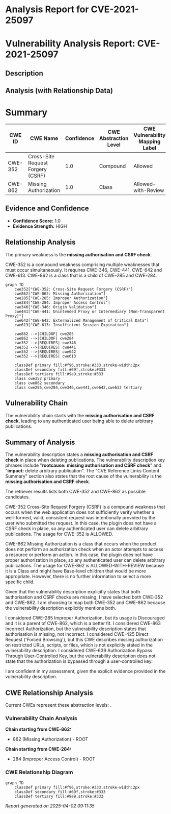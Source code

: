 # Analysis Report for CVE-2021-25097

# Vulnerability Analysis Report: CVE-2021-25097

## Description



## Analysis (with Relationship Data)

# Summary
| CWE ID | CWE Name | Confidence | CWE Abstraction Level | CWE Vulnerability Mapping Label | CWE-Vulnerability Mapping Notes |
|---|---|---|---|---|---|
| CWE-352 | Cross-Site Request Forgery (CSRF) | 1.0 | Compound | Allowed | Primary CWE |
| CWE-862 | Missing Authorization | 1.0 | Class | Allowed-with-Review | Secondary Candidate |

## Evidence and Confidence

*   **Confidence Score:** 1.0
*   **Evidence Strength:** HIGH

## Relationship Analysis
The primary weakness is the **missing authorisation and CSRF check**.

CWE-352 is a compound weakness comprising multiple weaknesses that must occur simultaneously. It requires CWE-346, CWE-441, CWE-642 and CWE-613.
CWE-862 is a class that is a child of CWE-285 and CWE-284.

```mermaid
graph TD
    cwe352["CWE-352: Cross-Site Request Forgery (CSRF)"]
    cwe862["CWE-862: Missing Authorization"]
    cwe285["CWE-285: Improper Authorization"]
    cwe284["CWE-284: Improper Access Control"]
    cwe346["CWE-346: Origin Validation"]
    cwe441["CWE-441: Unintended Proxy or Intermediary (Non-Transparent Proxy)"]
    cwe642["CWE-642: Externalized Management of Critical Data"]
    cwe613["CWE-613: Insufficient Session Expiration"]
    
    cwe862 -->|CHILDOF| cwe285
    cwe862 -->|CHILDOF| cwe284
    cwe352 -->|REQUIRES| cwe346
    cwe352 -->|REQUIRES| cwe441
    cwe352 -->|REQUIRES| cwe642
    cwe352 -->|REQUIRES| cwe613
    
    classDef primary fill:#f96,stroke:#333,stroke-width:2px
    classDef secondary fill:#69f,stroke:#333
    classDef tertiary fill:#9e9,stroke:#333
    class cwe352 primary
    class cwe862 secondary
    class cwe285,cwe284,cwe346,cwe441,cwe642,cwe613 tertiary
```

## Vulnerability Chain
The vulnerability chain starts with the **missing authorisation and CSRF check**, leading to any authenticated user being able to delete arbitrary publications.

## Summary of Analysis
The vulnerability description states a **missing authorisation and CSRF check** in place when deleting publications.
The vulnerability description key phrases include "**rootcause:** **missing authorisation and CSRF check**" and "**impact:** delete arbitrary publication". The "CVE Reference Links Content Summary" section also states that the root cause of the vulnerability is the **missing authorisation and CSRF check**.

The retriever results lists both CWE-352 and CWE-862 as possible candidates.

CWE-352 Cross-Site Request Forgery (CSRF) is a compound weakness that occurs when the web application does not sufficiently verify whether a well-formed, valid, consistent request was intentionally provided by the user who submitted the request. In this case, the plugin does not have a CSRF check in place, so any authenticated user can delete arbitrary publications. The usage for CWE-352 is ALLOWED.

CWE-862 Missing Authorization is a class that occurs when the product does not perform an authorization check when an actor attempts to access a resource or perform an action. In this case, the plugin does not have proper authorization in place, so any authenticated user can delete arbitrary publications. The usage for CWE-862 is ALLOWED-WITH-REVIEW because it is a Class and might have Base-level children that would be more appropriate. However, there is no further information to select a more specific child.

Given that the vulnerability description explicitly states that both authorisation and CSRF checks are missing, I have selected both CWE-352 and CWE-862. I am choosing to map both CWE-352 and CWE-862 because the vulnerability description explicitly mentions both.

I considered CWE-285 Improper Authorization, but its usage is Discouraged and it is a parent of CWE-862, which is a better fit.
I considered CWE-863 Incorrect Authorization, but the vulnerability description states that authorisation is missing, not incorrect.
I considered CWE-425 Direct Request ('Forced Browsing'), but this CWE describes missing authorization on restricted URLs, scripts, or files, which is not explicitly stated in the vulnerability description.
I considered CWE-639 Authorization Bypass Through User-Controlled Key, but the vulnerability description does not state that the authorization is bypassed through a user-controlled key.

I am confident in my assessment, given the explicit evidence provided in the vulnerability description.


## CWE Relationship Analysis

Current CWEs represent these abstraction levels: .


### Vulnerability Chain Analysis

**Chain starting from CWE-862:**
- 862 (Missing Authorization) - ROOT


**Chain starting from CWE-284:**
- 284 (Improper Access Control) - ROOT



### CWE Relationship Diagram

```mermaid
graph TD
    classDef primary fill:#f96,stroke:#333,stroke-width:2px
    classDef secondary fill:#69f,stroke:#333
    classDef tertiary fill:#9e9,stroke:#333
```



*Report generated on 2025-04-02 09:11:35*

